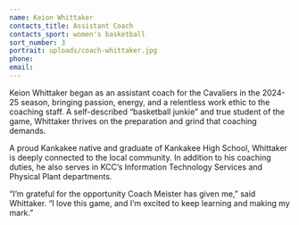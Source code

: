 ```yaml
---
name: Keion Whittaker
contacts_title: Assistant Coach
contacts_sport: women's basketball
sort_number: 3
portrait: uploads/coach-whittaker.jpg
phone:
email:
---
```

Keion Whittaker began as an assistant coach for the Cavaliers in the 2024-25 season, bringing passion, energy, and a relentless work ethic to the coaching staff. A self-described “basketball junkie” and true student of the game, Whittaker thrives on the preparation and grind that coaching demands.

A proud Kankakee native and graduate of Kankakee High School, Whittaker is deeply connected to the local community. In addition to his coaching duties, he also serves in KCC’s Information Technology Services and Physical Plant departments.

“I’m grateful for the opportunity Coach Meister has given me,” said Whittaker. “I love this game, and I’m excited to keep learning and making my mark.”